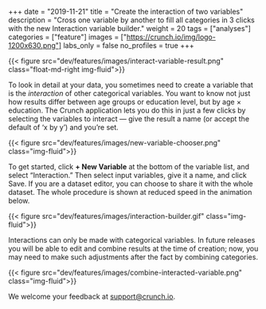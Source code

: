 +++
date = "2019-11-21"
title = "Create the interaction of two variables"
description = "Cross one variable by another to fill all categories in 3 clicks with the new Interaction variable builder."
weight = 20
tags = ["analyses"]
categories = ["feature"]
images = ["https://crunch.io/img/logo-1200x630.png"]
labs_only = false
no_profiles = true
+++

{{< figure src="dev/features/images/interact-variable-result.png" class="float-md-right img-fluid">}}

To look in detail at your data, you sometimes need to create a variable that is the _interaction_ of other categorical variables. You want to know not just how results differ between age groups or education level, but by age × education. The Crunch application lets you do this in just a few clicks by selecting the variables to interact — give the result a name (or accept the default of ‘x by y’) and you’re set.



{{< figure src="dev/features/images/new-variable-chooser.png" class="img-fluid">}}


To get started, click **+ New Variable** at the bottom of the variable list, and select “Interaction.” Then select input variables, give it a name, and click Save. If you are a dataset editor, you can choose to share it with the whole dataset. The whole procedure is shown at reduced speed in the animation below.

{{< figure src="dev/features/images/interaction-builder.gif" class="img-fluid">}}


Interactions can only be made with categorical variables. In future releases you will be able to edit and combine results at the time of creation; now, you may need to make such adjustments after the fact by combining categories.

{{< figure src="dev/features/images/combine-interacted-variable.png" class="img-fluid">}}

We welcome your feedback at <support@crunch.io>.
